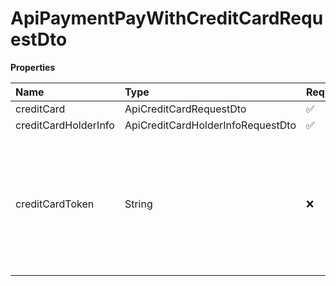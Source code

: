 # ApiPaymentPayWithCreditCardRequestDto

**Properties**

| Name                 | Type                              | Required | Description                                                                                                              |
| :------------------- | :-------------------------------- | :------- | :----------------------------------------------------------------------------------------------------------------------- |
| creditCard           | ApiCreditCardRequestDto           | ✅       |                                                                                                                          |
| creditCardHolderInfo | ApiCreditCardHolderInfoRequestDto | ✅       |                                                                                                                          |
| creditCardToken      | String                            | ❌       | Credit card token for using the credit card tokenization functionality. If informed, the fields above are not mandatory. |

<!-- This file was generated by liblab | https://liblab.com/ -->
